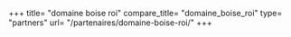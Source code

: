 +++
title= "domaine boise roi"
compare_title= "domaine_boise_roi"
type= "partners"
url= "/partenaires/domaine-boise-roi/"
+++